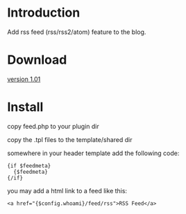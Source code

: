 # Introduction #

Add rss feed (rss/rss2/atom) feature to the blog.

# Download #

[version 1.01](http://plosxom.googlecode.com/files/feed-1.01.zip)

# Install #

copy feed.php to your plugin dir

copy the .tpl files to the template/shared dir

somewhere in your header template add the following code:

```
{if $feedmeta}
  {$feedmeta}
{/if}
```

you may add a html link to a feed like this:

```
<a href="{$config.whoami}/feed/rss">RSS Feed</a>
```